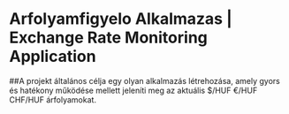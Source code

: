 # Arfolyamfigyelo Alkalmazas | Exchange Rate Monitoring Application

##A projekt általános célja egy olyan alkalmazás létrehozása, amely gyors és hatékony működése mellett jeleníti meg az aktuális $/HUF €/HUF CHF/HUF árfolyamokat.
 
